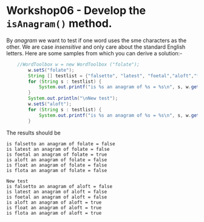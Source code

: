 # Workshop06 - Develop the `isAnagram()` method.

By *anagram* we want to test if one word uses the sme characters as the other.  We are case *insensitive* and only care about the standard English letters.  Here are some samples from which you can derive a solution:-

```java
	//WordToolbox w = new WordToolbox ("folate"); 
        w.setS("folate");
        String [] testlist = {"falsetto", "latest", "foetal","aloft","float","flota"};
        for (String s : testlist) {
            System.out.printf("is %s an anagram of %s = %s\n", s, w.getS(), w.isAnAnagram(s));
        }
        System.out.println("\nNew test");
        w.setS("aloft");
        for (String s : testlist) {
            System.out.printf("is %s an anagram of %s = %s\n", s, w.getS(), w.isAnAnagram(s));
        }
```

The results should be
```
is falsetto an anagram of folate = false
is latest an anagram of folate = false
is foetal an anagram of folate = true
is aloft an anagram of folate = false
is float an anagram of folate = false
is flota an anagram of folate = false

New test
is falsetto an anagram of aloft = false
is latest an anagram of aloft = false
is foetal an anagram of aloft = false
is aloft an anagram of aloft = true
is float an anagram of aloft = true
is flota an anagram of aloft = true
```
